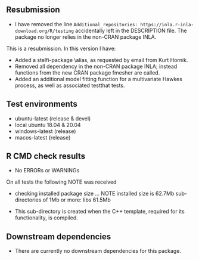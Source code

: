 ## Resubmission

* I have removed the line `Additional_repositories: https://inla.r-inla-download.org/R/testing` accidentally left in the DESCRIPTION file. The package no longer relies in the non-CRAN package INLA.

This is a resubmission. In this version I have:

* Added a stelfi-package \alias, as requested by email from Kurt Hornik.
* Removed all dependency in the non-CRAN package INLA; instead functions from the new CRAN package fmesher are called.
* Added an additional model fitting function for a multivariate Hawkes process, as well as associated testthat tests.


## Test environments

* ubuntu-latest (release & devel)
* local ubuntu 18.04 & 20.04
* windows-latest (release)
* macos-latest (release)

## R CMD check results

* No ERRORs or WARNINGs

On all tests the following NOTE was received

* checking installed package size ... NOTE
 installed size is 62.7Mb 
 sub-directories of 1Mb or more:
 libs  61.5Mb

 * This sub-directory is created when the C++ template, required for its functionality, is compiled.

## Downstream dependencies

* There are currently no downstream dependencies for this package.